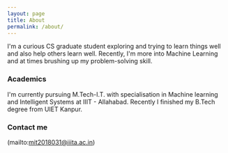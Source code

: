 ```yaml
---
layout: page
title: About
permalink: /about/
---
```

I'm a curious CS graduate student exploring and trying to learn things well and also help others learn well. Recently, I'm more into Machine Learning and at times brushing up my problem-solving skill.

### Academics

I'm currently pursuing M.Tech-I.T. with specialisation in Machine learning and Intelligent Systems at IIIT - Allahabad.
Recently I finished my B.Tech degree from UIET Kanpur.

### Contact me

(mailto:mit2018031@iiita.ac.in)
